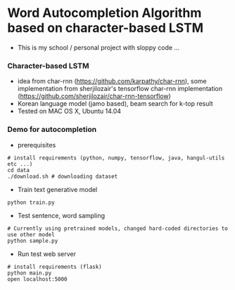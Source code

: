 # Word Autocompletion Algorithm based on character-based LSTM

* This is my school / personal project with sloppy code ...

### Character-based LSTM
* idea from char-rnn (https://github.com/karpathy/char-rnn), some implementation from sherjilozair's tensorflow char-rnn implementation (https://github.com/sherjilozair/char-rnn-tensorflow)
* Korean language model (jamo based), beam search for k-top result
* Tested on MAC OS X, Ubuntu 14.04

### Demo for autocompletion
* prerequisites

```
# install requirements (python, numpy, tensorflow, java, hangul-utils etc ...)
cd data
./download.sh # downloading dataset
```

* Train text generative model

```
python train.py
```

* Test sentence, word sampling

```
# Currently using pretrained models, changed hard-coded directories to use other model
python sample.py
```

* Run test web server

```
# install requirements (flask)
python main.py
open localhost:5000
```
